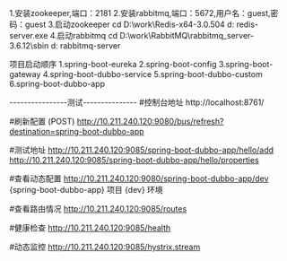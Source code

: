 1.安装zookeeper,端口：2181
2.安装rabbitmq,端口：5672,用户名：guest,密码：guest
3.启动zookeeper
cd D:\work\Redis-x64-3.0.504
d:
redis-server.exe
4.启动rabbitmq
cd D:\work\RabbitMQ\rabbitmq_server-3.6.12\sbin
d:
rabbitmq-server

项目启动顺序
1.spring-boot-eureka
2.spring-boot-config
3.spring-boot-gateway
4.spring-boot-dubbo-service
5.spring-boot-dubbo-custom
6.spring-boot-dubbo-app	

----------------测试---------------
#控制台地址
http://localhost:8761/

#刷新配置
(POST) http://10.211.240.120:9080/bus/refresh?destination=spring-boot-dubbo-app

#测试地址
http://10.211.240.120:9085/spring-boot-dubbo-app/hello/add
http://10.211.240.120:9085/spring-boot-dubbo-app/hello/properties

#查看动态配置
http://10.211.240.120:9080/spring-boot-dubbo-app/dev
{spring-boot-dubbo-app} 项目
{dev} 环境 

#查看路由情况
http://10.211.240.120:9085/routes

#健康检查
http://10.211.240.120:9085/health

#动态监控
http://10.211.240.120:9085/hystrix.stream



